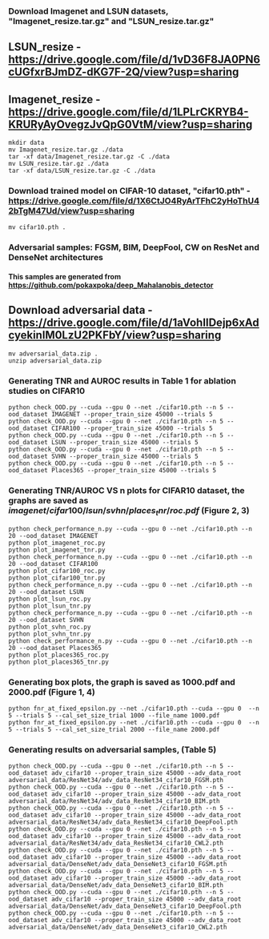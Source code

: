 ### Download Imagenet and LSUN datasets, "Imagenet_resize.tar.gz" and "LSUN_resize.tar.gz"
## LSUN_resize - https://drive.google.com/file/d/1vD36F8JA0PN6cUGfxrBJmDZ-dKG7F-2Q/view?usp=sharing
## Imagenet_resize - https://drive.google.com/file/d/1LPLrCKRYB4-KRURyAyOvegzJvQpG0VtM/view?usp=sharing
    mkdir data 
    mv Imagenet_resize.tar.gz ./data
    tar -xf data/Imagenet_resize.tar.gz -C ./data
    mv LSUN_resize.tar.gz ./data
    tar -xf data/LSUN_resize.tar.gz -C ./data

### Download trained model on CIFAR-10 dataset, "cifar10.pth" - https://drive.google.com/file/d/1X6CtJO4RyArTFhC2yHoThU42bTgM47Ud/view?usp=sharing
    mv cifar10.pth .

### Adversarial samples: FGSM, BIM, DeepFool, CW on ResNet and DenseNet architectures
#### This samples are generated from https://github.com/pokaxpoka/deep_Mahalanobis_detector
## Download adversarial data - https://drive.google.com/file/d/1aVohIIDejp6xAdcyekinlM0LzU2PKFbY/view?usp=sharing
    mv adversarial_data.zip .
    unzip adversarial_data.zip

### Generating TNR and AUROC results in Table 1 for ablation studies on CIFAR10 

    python check_OOD.py --cuda --gpu 0 --net ./cifar10.pth --n 5 --ood_dataset IMAGENET --proper_train_size 45000 --trials 5
    python check_OOD.py --cuda --gpu 0 --net ./cifar10.pth --n 5 --ood_dataset CIFAR100 --proper_train_size 45000 --trials 5
    python check_OOD.py --cuda --gpu 0 --net ./cifar10.pth --n 5 --ood_dataset LSUN --proper_train_size 45000 --trials 5
    python check_OOD.py --cuda --gpu 0 --net ./cifar10.pth --n 5 --ood_dataset SVHN --proper_train_size 45000 --trials 5
    python check_OOD.py --cuda --gpu 0 --net ./cifar10.pth --n 5 --ood_dataset Places365 --proper_train_size 45000 --trials 5
    

### Generating TNR/AUROC VS n plots for CIFAR10 dataset, the graphs are saved as $imagenet/cifar100/lsun/svhn/places_tnr/roc.pdf$ (Figure 2, 3)
    python check_performance_n.py --cuda --gpu 0 --net ./cifar10.pth --n 20 --ood_dataset IMAGENET
    python plot_imagenet_roc.py
    python plot_imagenet_tnr.py
    python check_performance_n.py --cuda --gpu 0 --net ./cifar10.pth --n 20 --ood_dataset CIFAR100
    python plot_cifar100_roc.py
    python plot_cifar100_tnr.py
    python check_performance_n.py --cuda --gpu 0 --net ./cifar10.pth --n 20 --ood_dataset LSUN
    python plot_lsun_roc.py
    python plot_lsun_tnr.py
    python check_performance_n.py --cuda --gpu 0 --net ./cifar10.pth --n 20 --ood_dataset SVHN
    python plot_svhn_roc.py
    python plot_svhn_tnr.py
    python check_performance_n.py --cuda --gpu 0 --net ./cifar10.pth --n 20 --ood_dataset Places365 
    python plot_places365_roc.py
    python plot_places365_tnr.py

### Generating box plots, the graph is saved as 1000.pdf and 2000.pdf (Figure 1, 4)
    python fnr_at_fixed_epsilon.py --net ./cifar10.pth --cuda --gpu 0  --n 5 --trials 5 --cal_set_size_trial 1000 --file_name 1000.pdf
    python fnr_at_fixed_epsilon.py --net ./cifar10.pth --cuda --gpu 0  --n 5 --trials 5 --cal_set_size_trial 2000 --file_name 2000.pdf

### Generating results on adversarial samples, (Table 5)
    python check_OOD.py --cuda --gpu 0 --net ./cifar10.pth --n 5 --ood_dataset adv_cifar10 --proper_train_size 45000 --adv_data_root adversarial_data/ResNet34/adv_data_ResNet34_cifar10_FGSM.pth
    python check_OOD.py --cuda --gpu 0 --net ./cifar10.pth --n 5 --ood_dataset adv_cifar10 --proper_train_size 45000 --adv_data_root adversarial_data/ResNet34/adv_data_ResNet34_cifar10_BIM.pth
    python check_OOD.py --cuda --gpu 0 --net ./cifar10.pth --n 5 --ood_dataset adv_cifar10 --proper_train_size 45000 --adv_data_root adversarial_data/ResNet34/adv_data_ResNet34_cifar10_DeepFool.pth
    python check_OOD.py --cuda --gpu 0 --net ./cifar10.pth --n 5 --ood_dataset adv_cifar10 --proper_train_size 45000 --adv_data_root adversarial_data/ResNet34/adv_data_ResNet34_cifar10_CWL2.pth
    python check_OOD.py --cuda --gpu 0 --net ./cifar10.pth --n 5 --ood_dataset adv_cifar10 --proper_train_size 45000 --adv_data_root adversarial_data/DenseNet/adv_data_DenseNet3_cifar10_FGSM.pth
    python check_OOD.py --cuda --gpu 0 --net ./cifar10.pth --n 5 --ood_dataset adv_cifar10 --proper_train_size 45000 --adv_data_root adversarial_data/DenseNet/adv_data_DenseNet3_cifar10_BIM.pth
    python check_OOD.py --cuda --gpu 0 --net ./cifar10.pth --n 5 --ood_dataset adv_cifar10 --proper_train_size 45000 --adv_data_root adversarial_data/DenseNet/adv_data_DenseNet3_cifar10_DeepFool.pth
    python check_OOD.py --cuda --gpu 0 --net ./cifar10.pth --n 5 --ood_dataset adv_cifar10 --proper_train_size 45000 --adv_data_root adversarial_data/DenseNet/adv_data_DenseNet3_cifar10_CWL2.pth

    



